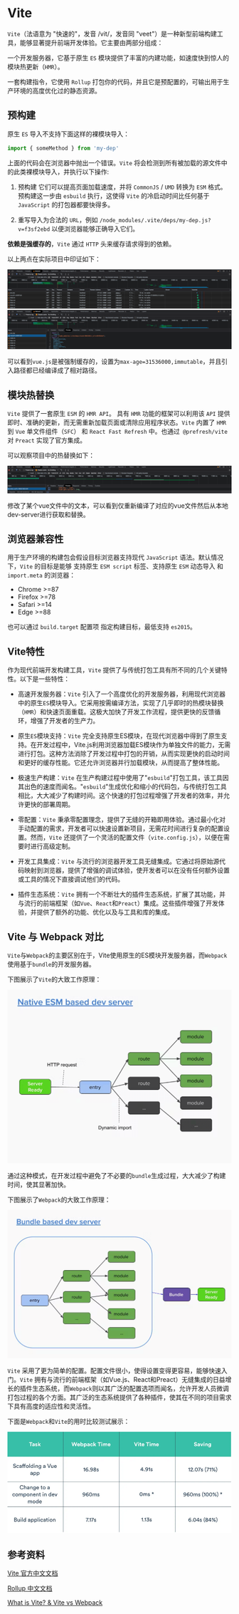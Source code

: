 # Vite

`Vite`（法语意为 "快速的"，发音 /vit/，发音同 "veet"）是一种新型前端构建工具，能够显著提升前端开发体验。它主要由两部分组成：

一个开发服务器，它基于原生 `ES` 模块提供了丰富的内建功能，如速度快到惊人的模块热更新（`HMR`）。

一套构建指令，它使用 `Rollup` 打包你的代码，并且它是预配置的，可输出用于生产环境的高度优化过的静态资源。

## 预构建

原生 `ES` 导入不支持下面这样的裸模块导入：

```js
import { someMethod } from 'my-dep'
```

上面的代码会在浏览器中抛出一个错误。`Vite` 将会检测到所有被加载的源文件中的此类裸模块导入，并执行以下操作:

  1. 预构建 它们可以提高页面加载速度，并将 `CommonJS` / `UMD` 转换为 `ESM` 格式。预构建这一步由 `esbuild` 执行，这使得 `Vite` 的冷启动时间比任何基于 `JavaScript` 的打包器都要快得多。

  2. 重写导入为合法的 `URL`，例如 `/node_modules/.vite/deps/my-dep.js?v=f3sf2ebd` 以便浏览器能够正确导入它们。

**依赖是强缓存的**，`Vite` 通过 `HTTP` 头来缓存请求得到的依赖。

以上两点在实际项目中印证如下：

![vite](./assets/vite1.png)
![vite](./assets/vite2.png)

可以看到`vue.js`是被强制缓存的，设置为`max-age=31536000,immutable`，并且引入路径都已经编译成了相对路径。

## 模块热替换

`Vite` 提供了一套原生 `ESM` 的 `HMR API`。 具有 `HMR` 功能的框架可以利用该 `API` 提供即时、准确的更新，而无需重新加载页面或清除应用程序状态。`Vite` 内置了 `HMR` 到 `Vue` 单文件组件（`SFC`） 和 `React Fast Refresh` 中。也通过` @prefresh/vite` 对 `Preact` 实现了官方集成。

可以观察项目中的热替换如下：

![vite](./assets/vite3.png)

修改了某个vue文件中的文本，可以看到仅重新编译了对应的vue文件然后从本地dev-server进行获取和替换。

## 浏览器兼容性

用于生产环境的构建包会假设目标浏览器支持现代 `JavaScript` 语法。默认情况下，`Vite` 的目标是能够 支持原生 `ESM script` 标签、支持原生 `ESM` 动态导入 和 `import.meta` 的浏览器：

- Chrome >=87
- Firefox >=78
- Safari >=14
- Edge >=88

也可以通过 `build.target` 配置项 指定构建目标，最低支持 `es2015`。

## Vite特性

作为现代前端开发构建工具，`Vite` 提供了与传统打包工具有所不同的几个关键特性。以下是一些特性：

- 高速开发服务器：`Vite` 引入了一个高度优化的开发服务器，利用现代浏览器中的原生`ES`模块导入。它采用按需编译方法，实现了几乎即时的热模块替换（`HMR`）和快速页面重载。这极大加快了开发工作流程，提供更快的反馈循环，增强了开发者的生产力。

- 原生`ES`模块支持：`Vite` 完全支持原生ES模块，在现代浏览器中得到了原生支持。在开发过程中，Vite.js利用浏览器加载ES模块作为单独文件的能力，无需进行打包。这种方法消除了开发过程中打包的开销，从而实现更快的启动时间和更好的缓存性能。它还允许浏览器并行加载模块，从而提高了整体性能。

- 极速生产构建：`Vite` 在生产构建过程中使用了"`esbuild`"打包工具，该工具因其出色的速度而闻名。"`esbuild`"生成优化和缩小的代码包，与传统打包工具相比，大大减少了构建时间。这个快速的打包过程增强了开发者的效率，并允许更快的部署周期。

- 零配置：`Vite` 秉承零配置理念，提供了无缝的开箱即用体验。通过最小化对手动配置的需求，开发者可以快速设置新项目，无需花时间进行复杂的配置设置。然而，`Vite` 还提供了一个灵活的配置文件（`vite.config.js`），以便在需要时进行高级定制。

- 开发工具集成：`Vite` 与流行的浏览器开发工具无缝集成。它通过将原始源代码映射到浏览器，提供了增强的调试体验，使开发者可以在没有任何额外设置或工具的情况下直接调试他们的代码。

- 插件生态系统：`Vite` 拥有一个不断壮大的插件生态系统，扩展了其功能，并与流行的前端框架（如`Vue`、`React`和`Preact`）集成。这些插件增强了开发体验，并提供了额外的功能、优化以及与工具和库的集成。

## Vite 与 Webpack 对比

`Vite`与`Webpack`的主要区别在于，Vite使用原生的ES模块开发服务器，而`Webpack`使用基于`bundle`的开发服务器。

下图展示了`Vite`的大致工作原理：

![vite](./assets/vite4.png)

通过这种模式，在开发过程中避免了不必要的`bundle`生成过程，大大减少了构建时间，使其显著加快。

下图展示了`Webpack`的大致工作原理：

![vite](./assets/vite5.png)

`Vite` 采用了更为简单的配置。配置文件很小，使得设置变得更容易，能够快速入门。`Vite` 拥有与流行的前端框架（如Vue.js、React和Preact）无缝集成的日益增长的插件生态系统，而`Webpack`则以其广泛的配置选项而闻名，允许开发人员微调打包过程的各个方面。其广泛的生态系统提供了各种插件，使其在不同的项目需求下具有高度的适应性和灵活性。

下面是`Webpack`和`Vite`的用时比较测试展示：

![vite](./assets/vite6.png)

## 参考资料

[Vite 官方中文文档](https://cn.vitejs.dev/guide/)

[Rollup 中文文档](https://cn.rollupjs.org/)

[What is Vite? & Vite vs Webpack](https://refine.dev/blog/what-is-vite-vs-webpack/#vite-vs-webpack)
